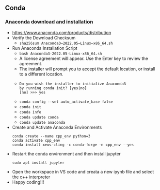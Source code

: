 ## Conda

### Anaconda download and installation
- https://www.anaconda.com/products/distribution
- Verify the Download Checksum 
  - ``` sha256sum Anaconda3–2022.05–Linux–x86_64.sh ```
- Run Anaconda Installation Script
  - ``` bash Anaconda3-2022.05-Linux-x86_64.sh ```
  - A license agreement will appear. Use the Enter key to review the agreement.
  - The installer will prompt you to accept the default location, or install to a different location.
  - ``` 
    Do you wish the installer to initialize Anaconda3
    by running conda init? [yes|no]
    [no] >>> yes
    ```
  - ``` conda config --set auto_activate_base false ```
  - ``` conda init ``` 
  - ``` conda info ```
  - ``` conda update conda ```
  - ``` conda update anaconda ```
- Create and Activate Anaconda Environments
  ```
  conda create --name cpp_env python=3
  conda activate cpp_env
  conda install xeus-cling -c conda-forge -n cpp_env --yes
  ```
- Restart the conda environment and then install jupyter
  ```
  sudo apt install jupyter
  ```
- Open the workspace in VS code and creata a new ipynb file and select the c++ interpreter
- Happy coding!!!